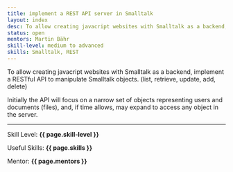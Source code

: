 ```yaml
---
title: implement a REST API server in Smalltalk
layout: index
desc: To allow creating javacript websites with Smalltalk as a backend, implement a RESTful API to manipulate Smalltalk objects. (list, retrieve, update, add, delete)
status: open
mentors: Martin Bähr
skill-level: medium to advanced
skills: Smalltalk, REST
---
```

To allow creating javacript websites with Smalltalk as a backend, implement a RESTful API to manipulate Smalltalk objects. (list, retrieve, update, add, delete)

Initially the API will focus on a narrow set of objects representing users and documents (files), and, if time allows, may expand to access any object in the server.

* * *

Skill Level: **{{ page.skill-level }}**

Useful Skills: **{{ page.skills }}**

Mentor: **{{ page.mentors }}**
